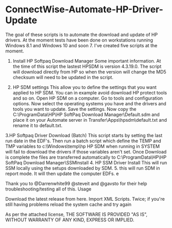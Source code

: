 # ConnectWise-Automate-HP-Driver-Update

The goal of these scripts is to automate the download and update of HP drivers. At the moment tests have been done on workstations running Windows 8.1 and Windows 10 and soon 7.
I've created five scripts at the moment. 
1. Install HP Softpaq Download Manager
Some important information. At the time of this script the lastest HPSDM is version 4.3.19.0.
The script will download directly from HP so when the version will change the MD5 checksum will need to be updated in the script.

2. HP SDM settings
This allow you to define the settings that you want applied to HP SDM. You can in example avoid download HP protect tools and so on.
Open HP SDM on a computer. Go to tools and configuration options. Now select the operating systems you have and the drivers and tools you want to update. Save the settings. 
Now copy the C:\ProgramData\HP\HP SoftPaq Download Manager\Default.sdm and place it on your Automate server in Transfer\Apps\hpsdm\default.txt and rename it to default.txt.

3.HP Softpaq Driver Download (Batch)
This script starts by setting the last run date in the EDF's. Then run a batch script which define the TEMP and TMP variables to c:\Windows\temp\hp
HP SDM when running in SYSTEM will fail to download the drivers if those variables aren't set. 
Once Download is complete the files are transferred automatically to C:\ProgramData\HP\HP SoftPaq Download Manager\SSMInstall
4. HP SSM Driver Install
This will run SSM locally using the setups downloaded by SDM.
5. this will run SDM in report mode. It will then update the computer EDFs.
e

Thank you to @Darrenwhite99 @steveit and @gavsto for their help troubleshooting/testing all of this.
Usage

Download the latest release from here.
Import XML Scripts.
Twice; if you're still having problems reload the system cache and try again

As per the attached license, THE SOFTWARE IS PROVIDED "AS IS", WITHOUT WARRANTY OF ANY KIND, EXPRESS OR IMPLIED.
